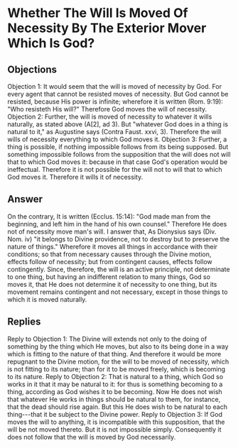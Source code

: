 # Whether The Will Is Moved Of Necessity By The Exterior Mover Which Is God?
## Objections
Objection 1: It would seem that the will is moved of necessity by God. For every agent that cannot be resisted moves of necessity. But God cannot be resisted, because His power is infinite; wherefore it is written (Rom. 9:19): "Who resisteth His will?" Therefore God moves the will of necessity.
Objection 2: Further, the will is moved of necessity to whatever it wills naturally, as stated above (A[2], ad 3). But "whatever God does in a thing is natural to it," as Augustine says (Contra Faust. xxvi, 3). Therefore the will wills of necessity everything to which God moves it.
Objection 3: Further, a thing is possible, if nothing impossible follows from its being supposed. But something impossible follows from the supposition that the will does not will that to which God moves it: because in that case God's operation would be ineffectual. Therefore it is not possible for the will not to will that to which God moves it. Therefore it wills it of necessity.
## Answer
On the contrary, It is written (Ecclus. 15:14): "God made man from the beginning, and left him in the hand of his own counsel." Therefore He does not of necessity move man's will.
I answer that, As Dionysius says (Div. Nom. iv) "it belongs to Divine providence, not to destroy but to preserve the nature of things." Wherefore it moves all things in accordance with their conditions; so that from necessary causes through the Divine motion, effects follow of necessity; but from contingent causes, effects follow contingently. Since, therefore, the will is an active principle, not determinate to one thing, but having an indifferent relation to many things, God so moves it, that He does not determine it of necessity to one thing, but its movement remains contingent and not necessary, except in those things to which it is moved naturally.
## Replies
Reply to Objection 1: The Divine will extends not only to the doing of something by the thing which He moves, but also to its being done in a way which is fitting to the nature of that thing. And therefore it would be more repugnant to the Divine motion, for the will to be moved of necessity, which is not fitting to its nature; than for it to be moved freely, which is becoming to its nature.
Reply to Objection 2: That is natural to a thing, which God so works in it that it may be natural to it: for thus is something becoming to a thing, according as God wishes it to be becoming. Now He does not wish that whatever He works in things should be natural to them, for instance, that the dead should rise again. But this He does wish to be natural to each thing---that it be subject to the Divine power.
Reply to Objection 3: If God moves the will to anything, it is incompatible with this supposition, that the will be not moved thereto. But it is not impossible simply. Consequently it does not follow that the will is moved by God necessarily.